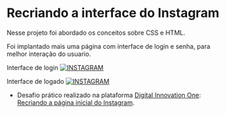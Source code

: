 # Recriando a interface do Instagram

Nesse projeto foi abordado os conceitos sobre CSS e HTML.

Foi implantado mais uma página com interface de login e senha, para melhor interação do usuario.

Interface de login
[![INSTAGRAM](https://i.imgur.com/jIXOmbp.jpg)](https://github.com/JrRehem/Recriando-a-pagina-inicial-do-instagram/)


Interface de logado
[![INSTAGRAM](https://i.imgur.com/8uRqj1r.jpg)](https://github.com/JrRehem/Recriando-a-pagina-inicial-do-instagram/)




- Desafio prático realizado na plataforma [Digital Innovation One](https://web.digitalinnovation.one/home "Digital Innovation One"): [Recriando a página inicial do Instagram](https://web.digitalinnovation.one/project/recriando-a-pagina-inicial-do-instagram/learning/35838848-f99e-473c-9201-816d046ebf12?back=/track/everis-fullstack-developer&bootcamp_id=4783a045-fcd6-4074-b5b7-4e85cab84888").
